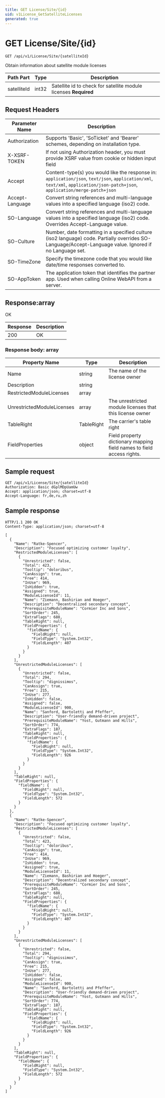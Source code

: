 ```yaml
---
title: GET License/Site/{id}
uid: v1License_GetSatelliteLicenses
generated: true
---
```


# GET License/Site/{id}

```http
GET /api/v1/License/Site/{satelliteId}
```

Obtain information about satellite module licenses






| Path Part | Type | Description |
|-----------|------|-------------|
| satelliteId | int32 | Satellite id to check for satellite module licenses **Required** |



## Request Headers

| Parameter Name | Description |
|----------------|-------------|
| Authorization  | Supports 'Basic', 'SoTicket' and 'Bearer' schemes, depending on installation type. |
| X-XSRF-TOKEN   | If not using Authorization header, you must provide XSRF value from cookie or hidden input field |
| Accept         | Content-type(s) you would like the response in: `application/json`, `text/json`, `application/xml`, `text/xml`, `application/json-patch+json`, `application/merge-patch+json` |
| Accept-Language | Convert string references and multi-language values into a specified language (iso2) code. |
| SO-Language | Convert string references and multi-language values into a specified language (iso2) code. Overrides Accept-Language value. |
| SO-Culture | Number, date formatting in a specified culture (iso2 language) code. Partially overrides SO-Language/Accept-Language value. Ignored if no Language set. |
| SO-TimeZone | Specify the timezone code that you would like date/time responses converted to. |
| SO-AppToken | The application token that identifies the partner app. Used when calling Online WebAPI from a server. |


## Response:array

OK

| Response | Description |
|----------------|-------------|
| 200 | OK |

### Response body: array

| Property Name | Type |  Description |
|----------------|------|--------------|
| Name | string | The name of the license owner |
| Description | string |  |
| RestrictedModuleLicenses | array |  |
| UnrestrictedModuleLicenses | array | The unrestricted module licenses that this license owner |
| TableRight | TableRight | The carrier's table right |
| FieldProperties | object | Field property dictionary mapping field names to field access rights. |

## Sample request

```http!
GET /api/v1/License/Site/{satelliteId}
Authorization: Basic dGplMDpUamUw
Accept: application/json; charset=utf-8
Accept-Language: fr,de,ru,zh
```

## Sample response

```http_
HTTP/1.1 200 OK
Content-Type: application/json; charset=utf-8

[
  {
    "Name": "Ratke-Spencer",
    "Description": "Focused optimizing customer loyalty",
    "RestrictedModuleLicenses": [
      {
        "Unrestricted": false,
        "Total": 423,
        "Tooltip": "doloribus",
        "CanAssign": true,
        "Free": 414,
        "InUse": 969,
        "IsHidden": true,
        "Assigned": true,
        "ModuleLicenseId": 11,
        "Name": "Ziemann, Bashirian and Hoeger",
        "Description": "Decentralized secondary concept",
        "PrerequisiteModuleName": "Cormier Inc and Sons",
        "SortOrder": 245,
        "ExtraFlags": 688,
        "TableRight": null,
        "FieldProperties": {
          "fieldName": {
            "FieldRight": null,
            "FieldType": "System.Int32",
            "FieldLength": 407
          }
        }
      }
    ],
    "UnrestrictedModuleLicenses": [
      {
        "Unrestricted": false,
        "Total": 294,
        "Tooltip": "dignissimos",
        "CanAssign": true,
        "Free": 215,
        "InUse": 277,
        "IsHidden": false,
        "Assigned": false,
        "ModuleLicenseId": 900,
        "Name": "Sanford, Bartoletti and Pfeffer",
        "Description": "User-friendly demand-driven project",
        "PrerequisiteModuleName": "Yost, Gutmann and Hills",
        "SortOrder": 774,
        "ExtraFlags": 187,
        "TableRight": null,
        "FieldProperties": {
          "fieldName": {
            "FieldRight": null,
            "FieldType": "System.Int32",
            "FieldLength": 926
          }
        }
      }
    ],
    "TableRight": null,
    "FieldProperties": {
      "fieldName": {
        "FieldRight": null,
        "FieldType": "System.Int32",
        "FieldLength": 572
      }
    }
  },
  {
    "Name": "Ratke-Spencer",
    "Description": "Focused optimizing customer loyalty",
    "RestrictedModuleLicenses": [
      {
        "Unrestricted": false,
        "Total": 423,
        "Tooltip": "doloribus",
        "CanAssign": true,
        "Free": 414,
        "InUse": 969,
        "IsHidden": true,
        "Assigned": true,
        "ModuleLicenseId": 11,
        "Name": "Ziemann, Bashirian and Hoeger",
        "Description": "Decentralized secondary concept",
        "PrerequisiteModuleName": "Cormier Inc and Sons",
        "SortOrder": 245,
        "ExtraFlags": 688,
        "TableRight": null,
        "FieldProperties": {
          "fieldName": {
            "FieldRight": null,
            "FieldType": "System.Int32",
            "FieldLength": 407
          }
        }
      }
    ],
    "UnrestrictedModuleLicenses": [
      {
        "Unrestricted": false,
        "Total": 294,
        "Tooltip": "dignissimos",
        "CanAssign": true,
        "Free": 215,
        "InUse": 277,
        "IsHidden": false,
        "Assigned": false,
        "ModuleLicenseId": 900,
        "Name": "Sanford, Bartoletti and Pfeffer",
        "Description": "User-friendly demand-driven project",
        "PrerequisiteModuleName": "Yost, Gutmann and Hills",
        "SortOrder": 774,
        "ExtraFlags": 187,
        "TableRight": null,
        "FieldProperties": {
          "fieldName": {
            "FieldRight": null,
            "FieldType": "System.Int32",
            "FieldLength": 926
          }
        }
      }
    ],
    "TableRight": null,
    "FieldProperties": {
      "fieldName": {
        "FieldRight": null,
        "FieldType": "System.Int32",
        "FieldLength": 572
      }
    }
  }
]
```